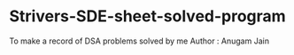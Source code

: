 # Strivers-SDE-sheet-solved-program
To make a record of DSA problems solved by me
Author : Anugam Jain
